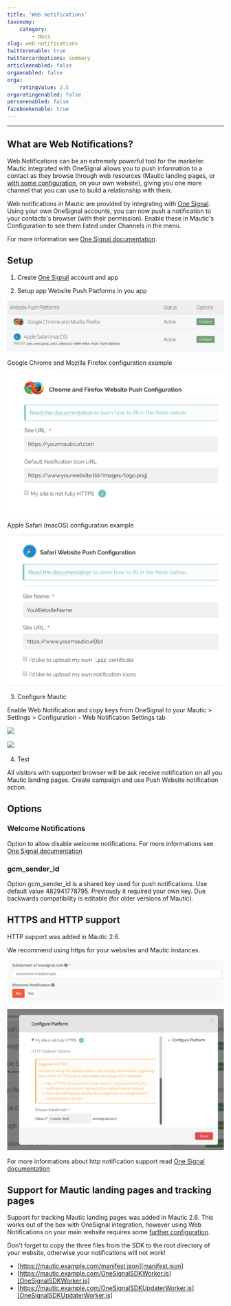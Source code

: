 ```yaml
---
title: 'Web notifications'
taxonomy:
    category:
        - docs
slug: web-notifications
twitterenable: true
twittercardoptions: summary
articleenabled: false
orgaenabled: false
orga:
    ratingValue: 2.5
orgaratingenabled: false
personenabled: false
facebookenable: true
---
```


---------------------
## What are Web Notifications?

Web Notifications can be an extremely powerful tool for the marketer. Mautic integrated with OneSignal allows you to push information to a contact as they browse through web resources (Mautic landing pages, or [with some configuration][onesignal-docs-https], on your own website), giving you one more channel that you can use to build a relationship with them.

Web notifications in Mautic are provided by integrating with [One Signal][onesignal]. Using your own OneSignal accounts, you can now push a notification to your contacts's browser (with their permission). Enable these in Mautic's Configuration to see them listed under Channels in the menu.

For more information see [One Signal documentation][onesignal-docs].

## Setup

1. Create [One Signal][onesignal] account and app

2. Setup app Website Push Platforms in you app

![](notification-setup1.PNG)

Google Chrome and Mozilla Firefox configuration example

![](notification-setup2.PNG)

Apple Safari (macOS) configuration example

![](notification-setup3.PNG)

3. Configure Mautic

Enable Web Notification and copy keys from OneSignal to your Mautic > Settings > Configuration - Web Notification Settings tab

![](notification-setup4.PNG)

![](notification-setup5.PNG)

4. Test

All visitors with supported browser will be ask receive notification on all you Mautic landing pages. Create campaign and use Push Website notification action.

## Options

### Welcome Notifications

Option to allow disable welcome notifications.
For more informations see [One Signal documentation][onesignal-docs-welcome]

### gcm_sender_id

Option gcm_sender_id is a shared key used for push notifications.
Use default value 482941778795. Previously it required your own key. Due backwards compatibility is editable (for older versions of Mautic).

## HTTPS and HTTP support

HTTP support was added in Mautic 2.6. 

We recommend using https for your websites and Mautic instances.

![](notifications-setup7.PNG)

![](notifications-setup6.PNG)

For more informations about http notification support read  [One Signal documentation][onesignal-docs-https]

## Support for Mautic landing pages and tracking pages

Support for tracking Mautic landing pages was added in Mautic 2.6. This works out of the box with OneSignal integration, however using Web Notifications on your main website requires some [further configuration][onesignal-docs-https].

Don't forget to copy the three files from the SDK to the root directory of your website, otherwise your notifications will not work!

* [https://mautic.example.com/manifest.json][manifest.json]
* [https://mautic.example.com/OneSignalSDKWorker.js][OneSignalSDKWorker.js]
* [https://mautic.example.com/OneSignalSDKUpdaterWorker.js][OneSignalSDKUpdaterWorker.js]

[onesignal]: <https://onesignal.com>
[onesignal-docs]: <https//documentation.onesignal.com/docs/web-push-setup>
[onesignal-docs-welcome]: <https://documentation.onesignal.com/docs/welcome-notifications>
[onesignal-docs-https]: <https://documentation.onesignal.com/docs/web-push-http-vs-https>
[manifest.json]: <https://mautic.example.com/manifest.json>
[OneSignalSDKWorker.js]: <https://mautic.example.com/OneSignalSDKWorker.js>
[OneSignalSDKUpdaterWorker.js]: <https://mautic.example.com/OneSignalSDKUpdaterWorker.js>
